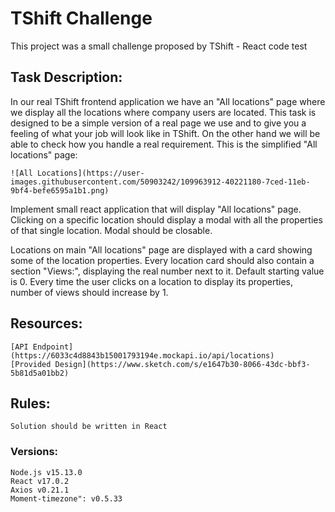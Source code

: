 # TShift Challenge

This project was a small challenge proposed by TShift - React code test

## Task Description: 
In our real TShift frontend application we have an "All locations" page where we display all the locations where company users are located. This task is designed to be a simple version of a real page we use and to give you a feeling of what your job will look like in TShift. On the other hand we will be able to check how you handle a real requirement. This is the simplified "All locations" page:

    ![All Locations](https://user-images.githubusercontent.com/50903242/109963912-40221180-7ced-11eb-9bf4-befe6595a1b1.png)

Implement small react application that will display "All locations" page. Clicking on a specific location should display a modal with all the properties of that single location. Modal should be closable.

Locations on main "All locations" page are displayed with a card showing some of the location properties. Every location card should also contain a section "Views:", displaying the real number next to it. Default starting value is 0. Every time the user clicks on a location to display its properties, number of views should increase by 1.

## Resources: 

    [API Endpoint](https://6033c4d8843b15001793194e.mockapi.io/api/locations)
    [Provided Design](https://www.sketch.com/s/e1647b30-8066-43dc-bbf3-5b81d5a01bb2)


## Rules:

    Solution should be written in React


### Versions: 
    Node.js v15.13.0
    React v17.0.2
    Axios v0.21.1
    Moment-timezone": v0.5.33



